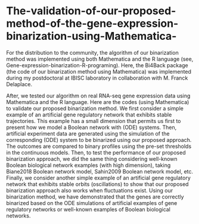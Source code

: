 # The-validation-of-our-proposed-method-of-the-gene-expression-binarization-using-Mathematica-

For the distribution to the community, the algorithm of our binarization method was implemented using both Mathematica and the R language (see, 
Gene-expression-binarization-R-programing).
Here, the Bi4Back package (the code of our binarization method using Mathematica) was implemented during my postdoctoral at IBISC laboratory in collaboration 
with M. Franck Delaplace. 

After, we tested our algorithm on real RNA-seq gene expression data using Mathematica and the R language. Here are the codes (using Mathematica) to validate our proposed binarization method.  We first consider a simple example of an artificial
gene regulatory network that exhibits stable trajectories. This example has a small dimension that permits us first to present how we model a Boolean network with (ODE) systems. Then, artificial experiment data are generated using the simulation of the corresponding (ODE) system to be binarized using our proposed approach.  The outcomes are compared to binary profiles using the pre-set thresholds in the continuous models. Then, to test the performance of our proposed binarization approach, we did the same thing considering well-known Boolean biological network examples (with high dimension), taking Biane2018 Boolean network model, Sahin2009 Boolean network model, etc. Finally, we consider another simple example of 
an artificial gene regulatory network that exhibits stable orbits (oscillations) to show that our proposed binarization approach also works when fluctuations exist. Using our binarization method, we have demonstrated that the genes are correctly binarized based on the ODE simulations of artificial examples of gene regulatory networks or well-known examples of Boolean biological networks.
